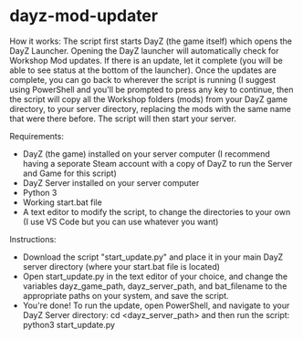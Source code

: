 # dayz-mod-updater

How it works: 
The script first starts DayZ (the game itself) which opens the DayZ Launcher. Opening the DayZ launcher will automatically check for Workshop Mod updates. If there is an update, let it complete (you will be able to see status at the bottom of the launcher).
Once the updates are complete, you can go back to wherever the script is running (I suggest using PowerShell and you'll be prompted to press any key to continue, then the script will copy all the Workshop folders (mods) from your DayZ game directory, to your server directory, replacing the mods with the same name that were there before. The script will then start your server.

Requirements:
- DayZ (the game) installed on your server computer (I recommend having a seporate Steam account with a copy of DayZ to run the Server and Game for this script)
- DayZ Server installed on your server computer
- Python 3
- Working start.bat file
- A text editor to modify the script, to change the directories to your own (I use VS Code but you can use whatever you want)

Instructions:
- Download the script "start_update.py" and place it in your main DayZ server directory (where your start.bat file is located)
- Open start_update.py in the text editor of your choice, and change the variables dayz_game_path, dayz_server_path, and bat_filename to the appropriate paths on your system, and save the script.
- You're done! To run the update, open PowerShell, and navigate to your DayZ Server directory: cd <dayz_server_path> and then run the script: python3 start_update.py
